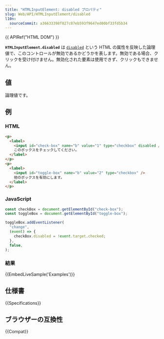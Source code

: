 ```yaml
---
title: "HTMLInputElement: disabled プロパティ"
slug: Web/API/HTMLInputElement/disabled
l10n:
  sourceCommit: a36633398f827c87eb593f9647ed00bf33fd5b34
---
```


{{ APIRef("HTML DOM") }}

**`HTMLInputElement.disabled`** は [`disabled`](/ja/docs/Web/HTML/Element/input#disabled) という HTML の属性を反映した論理値で、このコントロールが無効であるかどうかを表します。無効である場合、クリックを受け付けません。無効化された要素は使用できず、クリックもできません。

## 値

論理値です。

## 例

### HTML

```html
<p>
  <label>
    <input id="check-box" name="b" value="1" type="checkbox" disabled />
    このボックスをチェックしてください。
  </label>
</p>
<p>
  <label>
    <input id="toggle-box" name="b" value="2" type="checkbox" />
    他のボックスを有効にします。
  </label>
</p>
```

### JavaScript

```js
const checkBox = document.getElementById("check-box");
const toggleBox = document.getElementById("toggle-box");

toggleBox.addEventListener(
  "change",
  (event) => {
    checkBox.disabled = !event.target.checked;
  },
  false,
);
```

### 結果

{{EmbedLiveSample('Examples')}}

## 仕様書

{{Specifications}}

## ブラウザーの互換性

{{Compat}}
